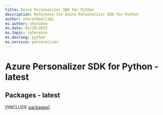 ```yaml
---
title: Azure Personalizer SDK for Python
description: Reference for Azure Personalizer SDK for Python
author: sharathmalladi
ms.author: sharathm
ms.data: 01/10/2023
ms.topic: reference
ms.devlang: python
ms.service: personalizer
---
```

# Azure Personalizer SDK for Python - latest
## Packages - latest
[!INCLUDE [packages](personalizer-index.md)]